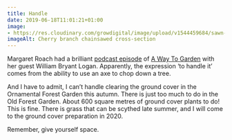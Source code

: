 ```yaml
---
title: Handle
date: 2019-06-18T11:01:21+01:00
image: 
- https://res.cloudinary.com/growdigital/image/upload/v1544459684/sawn-6E277CBC.jpg
imageAlt: Cherry branch chainsawed cross-section
---
```


Margaret Roach had a brilliant [podcast episode](https://awaytogarden.com/how-we-and-the-trees-grew-together-sprout-lands-with-william-bryant-logan/) of [A Way To Garden](https://awaytogarden.com) with her guest William Bryant Logan. Apparently, the expression ‘to handle it’ comes from the ability to use an axe to chop down a tree.

And I have to admit, I can’t handle clearing the ground cover in the Ornamental Forest Garden this autumn. There is just too much to do in the Old Forest Garden. About 600 square metres of ground cover plants to do! This is fine. There is grass that can be scythed late summer, and I will come to the ground cover preparation in 2020.

Remember, give yourself space.
